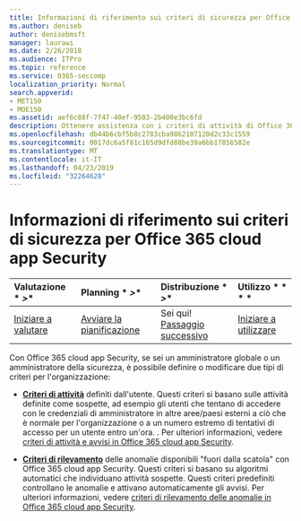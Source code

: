 ```yaml
---
title: Informazioni di riferimento sui criteri di sicurezza per Office 365 cloud app Security
ms.author: deniseb
author: denisebmsft
manager: laurawi
ms.date: 2/26/2018
ms.audience: ITPro
ms.topic: reference
ms.service: O365-seccomp
localization_priority: Normal
search.appverid:
- MET150
- MOE150
ms.assetid: aef6c88f-7f47-40ef-9503-2b400e3bc6fd
description: Ottenere assistenza con i criteri di attività di Office 365 e i criteri di rilevamento delle anomalie.
ms.openlocfilehash: db44b6cbf5b8c2783cba9862107120d2c33c1559
ms.sourcegitcommit: 0017dc6a5f81c165d9dfd88be39a6bb17856582e
ms.translationtype: MT
ms.contentlocale: it-IT
ms.lasthandoff: 04/23/2019
ms.locfileid: "32264628"
---
```

# <a name="security-policy-reference-information-for-office-365-cloud-app-security"></a>Informazioni di riferimento sui criteri di sicurezza per Office 365 cloud app Security
  
|Valutazione * *\>**|Planning * *\>**|Distribuzione * *\>**|Utilizzo * * * *|
|:-----|:-----|:-----|:-----|
|[Iniziare a valutare](office-365-cas-overview.md) <br/> |[Avviare la pianificazione](get-ready-for-office-365-cas.md) <br/> |Sei qui!  <br/> [Passaggio successivo](review-office-365-cas-alerts.md) <br/> |[Iniziare a utilizzare](utilization-activities-for-ocas.md) <br/> |
   
Con Office 365 cloud app Security, se sei un amministratore globale o un amministratore della sicurezza, è possibile definire o modificare due tipi di criteri per l'organizzazione:
  
- **[Criteri di attività](activity-policies-and-alerts.md)** definiti dall'utente. Questi criteri si basano sulle attività definite come sospette, ad esempio gli utenti che tentano di accedere con le credenziali di amministratore in altre aree/paesi esterni a ciò che è normale per l'organizzazione o a un numero estremo di tentativi di accesso per un utente entro un'ora. . Per ulteriori informazioni, vedere [criteri di attività e avvisi in Office 365 cloud app Security](activity-policies-and-alerts.md).
    
- **[Criteri di rilevamento](anomaly-detection-policies-in-ocas.md)** delle anomalie disponibili "fuori dalla scatola" con Office 365 cloud app Security. Questi criteri si basano su algoritmi automatici che individuano attività sospette. Questi criteri predefiniti controllano le anomalie e attivano automaticamente gli avvisi. Per ulteriori informazioni, vedere [criteri di rilevamento delle anomalie in Office 365 cloud app Security](anomaly-detection-policies-in-ocas.md).
    

